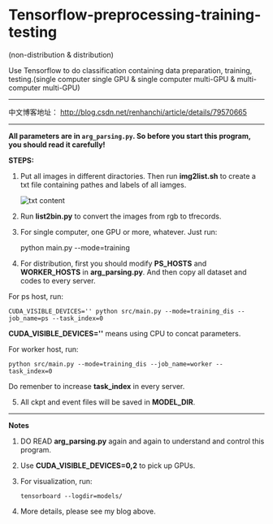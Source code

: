 # Tensorflow-preprocessing-training-testing

(non-distribution & distribution)


Use Tensorflow to do classification containing data preparation, training, testing.(single computer single GPU &amp; single computer multi-GPU &amp; multi-computer multi-GPU)

---

中文博客地址： http://blog.csdn.net/renhanchi/article/details/79570665

---

**All parameters are in `arg_parsing.py`. So before you start this program, you should read it carefully!**

**STEPS:**

1. Put all images in different diractories. Then run **img2list.sh** to create a txt file containing pathes and labels of all iamges.

    ![txt content](https://img-blog.csdn.net/20180320151535236 "")

2. Run **list2bin.py** to convert the images from rgb to tfrecords.

3. For single computer, one GPU or more, whatever. Just run:

    python main.py --mode=training
  
4. For distribution, first you should modify **PS_HOSTS** and **WORKER_HOSTS** in **arg_parsing.py**. And then copy all dataset and codes to every server. 

  For ps host, run:

    CUDA_VISIBLE_DEVICES='' python src/main.py --mode=training_dis --job_name=ps --task_index=0

  **CUDA_VISIBLE_DEVICES=''** means using CPU to concat parameters.

  For worker host, run:

    python src/main.py --mode=training_dis --job_name=worker --task_index=0

  Do remenber to increase **task_index** in every server.

5. All ckpt and event files will be saved in **MODEL_DIR**.

---

**Notes**

1. DO READ **arg_parsing.py** again and again to understand and control this program.

2. Use **CUDA_VISIBLE_DEVICES=0,2** to pick up GPUs.

3. For visualization, run:

       tensorboard --logdir=models/
    
4. More details, please see my blog above.
